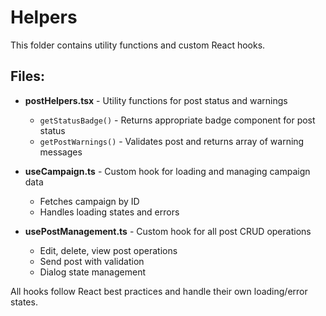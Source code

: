 # Helpers

This folder contains utility functions and custom React hooks.

## Files:

- **postHelpers.tsx** - Utility functions for post status and warnings
  - `getStatusBadge()` - Returns appropriate badge component for post status
  - `getPostWarnings()` - Validates post and returns array of warning messages

- **useCampaign.ts** - Custom hook for loading and managing campaign data
  - Fetches campaign by ID
  - Handles loading states and errors

- **usePostManagement.ts** - Custom hook for all post CRUD operations
  - Edit, delete, view post operations
  - Send post with validation
  - Dialog state management

All hooks follow React best practices and handle their own loading/error states.
